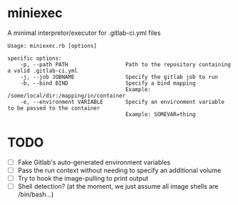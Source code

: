 # miniexec
A minimal interpretor/executor for .gitlab-ci.yml files

```
Usage: miniexec.rb [options]

specific options:
    -p, --path PATH                  Path to the repository containing a valid .gitlab-ci.yml
    -j, --job JOBNAME                Specify the gitlab job to run
    -b, --bind BIND                  Specify a bind mapping
                                     Example: /some/local/dir:/mapping/in/container
    -e, --environment VARIABLE       Specify an environment variable to be passed to the container
                                     Example: SOMEVAR=thing
```

# TODO
- [ ] Fake Gitlab's auto-generated environment variables
- [ ] Pass the run context without needing to specify an additional volume
- [ ] Try to hook the image-pulling to print output
- [ ] Shell detection? (at the moment, we just assume all image shells are /bin/bash...)
